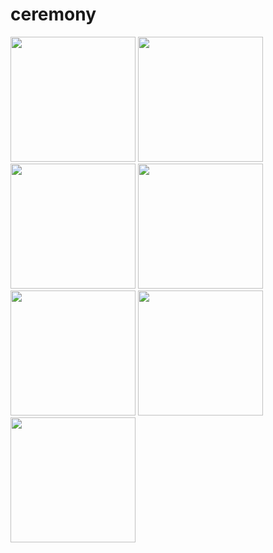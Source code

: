 # ceremony


<div>
  <img width="200" src="https://user-images.githubusercontent.com/22341320/46417173-09362300-c764-11e8-9095-ebc7ac0beea2.jpeg">
  <img width="200" src="https://user-images.githubusercontent.com/22341320/46417194-1226f480-c764-11e8-8990-0fc39a0f6921.jpeg">
  <img width="200" src="https://user-images.githubusercontent.com/22341320/46417224-223ed400-c764-11e8-86f9-9cbc39fcd34d.jpeg">
  <img width="200" src="https://user-images.githubusercontent.com/22341320/46417231-24089780-c764-11e8-95c0-26d74ba52f6c.jpeg">
  <img width="200" src="https://user-images.githubusercontent.com/22341320/46417234-2539c480-c764-11e8-98a2-4be3fa9d0f0d.jpeg">
  <img width="200" src="https://user-images.githubusercontent.com/22341320/46417237-2834b500-c764-11e8-98ab-cdd350aecb6f.jpeg">
  <img width="200" src="https://user-images.githubusercontent.com/22341320/46417402-89f51f00-c764-11e8-9b2c-0866d588159f.jpeg">
